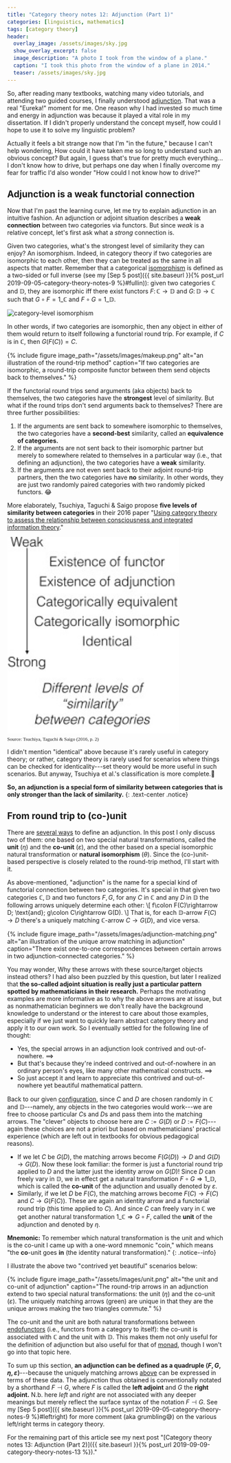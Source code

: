 ```yaml
---
title: "Category theory notes 12: Adjunction (Part 1)"
categories: [linguistics, mathematics]
tags: [category theory]
header:
  overlay_image: /assets/images/sky.jpg
  show_overlay_excerpt: false
  image_description: "A photo I took from the window of a plane."
  caption: "I took this photo from the window of a plane in 2014."
  teaser: /assets/images/sky.jpg
---
```


So, after reading many textbooks, watching many video tutorials, and attending two guided courses, I finally understood [adjunction](https://en.wikipedia.org/wiki/Adjoint_functors). That was a real "Eureka!" moment for me. One reason why I had invested so much time and energy in adjunction was because it played a vital role in my dissertation. If I didn't properly understand the concept myself, how could I hope to use it to solve my linguistic problem?

Actually it feels a bit strange now that I'm "in the future," because I can't help wondering, How could it have taken me so long to understand such an obvious concept? But again, I guess that's true for pretty much everything... I don't know how to drive, but perhaps one day when I finally overcome my fear for traffic I'd also wonder "How could I not know how to drive?"

## Adjunction is a weak functorial connection
Now that I'm past the learning curve, let me try to explain adjunction in an intuitive fashion. An adjunction or adjoint situation describes a **weak connection** between two categories via functors. But since _weak_ is a relative concept, let's first ask what a _strong_ connection is.

Given two categories, what's the strongest level of similarity they can enjoy? An isomorphism. Indeed, in category theory if two categories are isomorphic to each other, then they can be treated as the same in all aspects that matter. Remember that a categorical [isomorphism](https://en.wikipedia.org/wiki/Isomorphism_of_categories) is defined as a two-sided or full inverse (see my [Sep 5 post]({{ site.baseurl }}{% post_url 2019-09-05-category-theory-notes-9 %}#fullin)): given two categories $\mathbb{C}$ and $\mathbb{D},$ they are isomorphic iff there exist functors $F\colon\mathbb{C}\rightarrow\mathbb{D}$ and $G\colon\mathbb{D}\rightarrow\mathbb{C}$ such that $G\circ F=1\_\mathbb{C}$ and $F\circ G=1\_\mathbb{D}.$

   ![category-level isomorphism](/assets/images/iso-cat.svg)

In other words, if two categories are isomorphic, then any object in either of them would return to itself following a functorial round trip. For example, if $C$ is in $\mathbb{C},$ then $G(F(C))=C.$

{% include figure image_path="/assets/images/makeup.png" alt="an illustration of the round-trip method" caption="If two categories are isomorphic, a round-trip composite functor between them send objects back to themselves." %}

If the functorial round trips send arguments (aka objects) back to themselves, the two categories have the **strongest** level of similarity. But what if the round trips don't send arguments back to themselves? There are three further possibilities:
1. If the arguments are sent back to somewhere isomorphic to themselves, the two categories have a **second-best** similarity, called an **equivalence of categories.**
2. If the arguments are not sent back to their isomorphic partner but merely to somewhere related to themselves in a particular way (i.e., that defining an adjunction), the two categories have a **weak** similarity.
3. If the arguments are not even sent back to their adjoint round-trip partners, then the two categories have **no** similarity. In other words, they are just two randomly paired categories with two randomly picked functors. 😂

More elaborately, Tsuchiya, Taguchi &amp; Saigo propose **five levels of similarity between categories** in their 2016 paper "[Using category theory to assess the relationship between consciousness and integrated information theory](https://www.sciencedirect.com/science/article/pii/S0168010215002989)."

<img src="/assets/images/similarity.jpg" alt="five levels of similarity between categories" width="400"/><br>
<span style="font-family:serif;font-size:0.8em;">Source: Tsuchiya, Taguchi &amp; Saigo (2016, p.&nbsp;2)</span>

I didn't mention "identical" above because it's rarely useful in category theory; or rather, category theory is rarely used for scenarios where things can be checked for identicality---set theory would be more useful in such scenarios. But anyway, Tsuchiya et al.'s classification is more complete.🙂

**So, an adjunction is a special form of similarity between categories that is only stronger than the lack of similarity.**
{: .text-center .notice}

## From round trip to (co-)unit
There are [several ways](https://en.wikipedia.org/wiki/Adjoint_functors#Formal_definitions) to define an adjunction. In this post I only discuss two of them: one based on two special natural transformations, called the **unit** ($\eta$) and the **co-unit** ($\varepsilon$), and the other based on a special isomorphic natural transformation or **natural isomorphism** ($\theta$). Since the (co-)unit-based perspective is closely related to the round-trip method, I'll start with it.

As above-mentioned, "adjunction" is the name for a special kind of functorial connection between two categories. <a id="config"></a>It's special in that given two categories $\mathbb{C}, \mathbb{D}$ and two functors $F, G,$ for any $C$ in $\mathbb{C}$ and any $D$ in $\mathbb{D}$ the following arrows uniquely determine each other:
\\[ f\colon F(C)\rightarrow D\; \text{and}\; g\colon C\rightarrow G(D). \\]
That is, for each $\mathbb{D}$-arrow $F(C)\rightarrow D$ there's a uniquely matching $\mathbb{C}$-arrow $C\rightarrow G(D),$ and vice versa.

{% include figure image_path="/assets/images/adjunction-matching.png" alt="an illustration of the unique arrow matching in adjunction" caption="There exist one-to-one correspondences between certain arrows in two adjunction-connected categories." %}

You may wonder, Why these arrows with these source/target objects instead others? I had also been puzzled by this question, but later I realized that **the so-called adjoint situation is really just a particular pattern spotted by mathematicians in their research.** Perhaps the motivating examples are more informative as to why the above arrows are at issue, but as nonmathematician beginners we don't really have the background knowledge to understand or the interest to care about those examples, especially if we just want to quickly learn abstract category theory and apply it to our own work. So I eventually settled for the following line of thought:
- Yes, the special arrows in an adjunction look contrived and out-of-nowhere. ==>
- But that's because they're indeed contrived and out-of-nowhere in an ordinary person's eyes, like many other mathematical constructs. ==>
- So just accept it and learn to appreciate this contrived and out-of-nowhere yet beautiful mathematical pattern.


Back to our given <a href="#config">configuration</a>, since $C$ and $D$ are chosen randomly in $\mathbb{C}$ and $\mathbb{D}$---namely, any objects in the two categories would work---we are free to choose particular $C$s and $D$s and pass them into the matching arrows. The "clever" objects to choose here are $C := G(D)$ or $D := F(C)$---again these choices are not a priori but based on mathematicians' practical experience (which are left out in textbooks for obvious pedagogical reasons).
- If we let $C$ be $G(D),$ the matching arrows become $F(G(D))\rightarrow D$ and $G(D)\rightarrow G(D).$ Now these look familiar: the former is just a functorial round trip applied to $D$ and the latter just the identity arrow on $G(D)$! Since $D$ can freely vary in $\mathbb{D},$ we in effect get a natural transformation $F\circ G\Rightarrow 1\_\mathbb{D},$ which is called the **co-unit** of the adjunction and usually denoted by $\varepsilon.$ <!--N.b. the co-unit is a natural transformation between endofunctors ($\mathbb{C}\rightarrow\mathbb{C}$).-->
- Similarly, if we let $D$ be $F(C),$ the matching arrows become $F(C)\rightarrow F(C)$ and $C\rightarrow G(F(C)).$ These are again an identity arrow and a functorial round trip (this time applied to $C$). And since $C$ can freely vary in $\mathbb{C}$ we get another natural transformation $1\_\mathbb{C}\Rightarrow G\circ F,$ called the **unit** of the adjunction and denoted by $\eta.$ <!--N.b. the unit is also a natural transformation between endofunctors ($\mathbb{D}\rightarrow\mathbb{D}$).-->

**Mnemonic:** To remember which natural transformation is the unit and which is the co-unit I came up with a one-word mnemonic "coin," which means "the **co**-unit goes **in** (the identity natural transformation)."
{: .notice--info}

I illustrate the above two "contrived yet beautiful" scenarios below:<a id="contrived"></a>

{% include figure image_path="/assets/images/unit.png" alt="the unit and co-unit of adjunction" caption="The round-trip arrows in an adjunction extend to two special natural transformations: the unit ($\eta$) and the co-unit ($\varepsilon$). The uniquely matching arrows (green) are unique in that they are the unique arrows making the two triangles commute." %}

The co-unit and the unit are both natural transformations between [endofunctors](https://ncatlab.org/nlab/show/endofunctor) (i.e., functors from a category to itself): the co-unit is associated with $\mathbb{C}$ and the unit with $\mathbb{D}.$ This makes them not only useful for the definition of adjunction but also useful for that of [monad](https://en.wikipedia.org/wiki/Monad_(category_theory)), though I won't go into that topic here.

To sum up this section, **an adjunction can be defined as a quadruple $\langle F, G, \eta, \varepsilon\rangle$**---because the uniquely matching arrows <a href="#contrived">above</a> can be expressed in terms of these data. The adjunction thus obtained is conventionally notated by a shorthand $F \dashv G,$ <a id="nodeep"></a>where $F$ is called the **left adjoint** and $G$ the **right adjoint.** N.b. here _left_ and _right_ are not associated with any deeper meanings but merely reflect the surface syntax of the notation $F \dashv G.$ See my [Sep 5 post]({{ site.baseurl }}{% post_url 2019-09-05-category-theory-notes-9 %}#leftright) for more comment (aka grumbling😅) on the various left/right terms in category theory.

For the remaining part of this article see my next post "[Category theory notes 13: Adjunction (Part 2)]({{ site.baseurl }}{% post_url 2019-09-09-category-theory-notes-13 %})."
